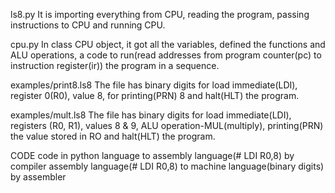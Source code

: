 ls8.py
It is importing everything from CPU, reading the program, passing instructions to CPU and running CPU.

cpu.py
In class CPU object, it got all the variables, defined the functions and ALU operations, a code to run(read addresses from program counter(pc) to instruction register(ir)) the program in a sequence.

examples/print8.ls8
The file has binary digits for load immediate(LDI), register 0(R0), value 8, for printing(PRN) 8 and halt(HLT) the program.

examples/mult.ls8
The file has binary digits for load immediate(LDI), registers (R0, R1), values 8 & 9, ALU operation-MUL(multiply), printing(PRN) the value stored in RO and halt(HLT) the program.

CODE
code in python language to assembly language(# LDI R0,8) by compiler
assembly language(# LDI R0,8) to machine language(binary digits) by assembler